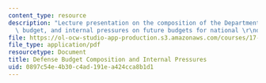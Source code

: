 ```yaml
---
content_type: resource
description: "Lecture presentation on the composition of the Department of Defense\
  \ budget, and internal pressures on future budgets for national \r\ndefense."
file: https://ol-ocw-studio-app-production.s3.amazonaws.com/courses/17-953-u-s-budgets-for-national-security-fall-2010/0897c54e4b30c4ad191ea424cca8b1d1_MIT17_953F10_Defense_Press.pdf
file_type: application/pdf
resourcetype: Document
title: Defense Budget Composition and Internal Pressures
uid: 0897c54e-4b30-c4ad-191e-a424cca8b1d1
---
```


